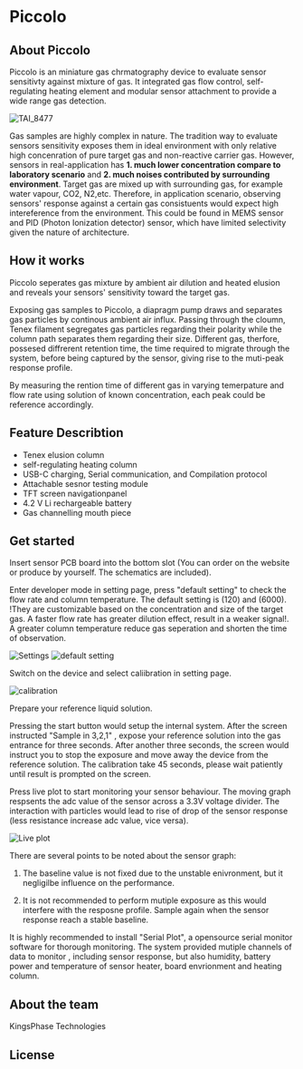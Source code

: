 # Piccolo
## About Piccolo
Piccolo is an miniature gas chrmatography device to evaluate sensor sensitivty against mixture of gas. It integrated gas flow control, self-regulating heating element and modular sensor attachment to provide a wide range gas detection. 

![TAI_8477](https://user-images.githubusercontent.com/78717679/222635831-722b8976-42af-47da-9b0c-7ac461033310.jpg)

Gas samples are highly complex in nature. The tradition way to evaluate sensors sensitivity exposes them in ideal environment with only relative high concenration of pure target gas and non-reactive carrier gas. However, sensors in real-application has **1. much lower concentration compare to laboratory scenario** and **2. much noises contributed by surrounding environment**. Target gas are mixed up with surrounding gas, for example water vapour, CO2, N2,etc. Therefore, in application scenario, observing sensors' response against a certain gas consistuents would expect high intereference from the environment. This could be found in MEMS sensor and PID (Photon Ionization detector) sensor, which have limited selectivity given the nature of architecture. 

## How it works
Piccolo seperates gas mixture by ambient air dilution and heated elusion and reveals your sensors' sensitivity toward the target gas. 

Exposing gas samples to Piccolo, a diapragm pump draws and separates gas particles by continous ambient air influx. Passing through the cloumn, Tenex filament segregates gas particles regarding their polarity while the column path separates them regarding their size. Different gas, therfore, possesed diffrerent retention time, the time required to migrate through the system, before being captured by the sensor, giving rise to the muti-peak response profile. 

By measuring the rention time of different gas in varying temerpature and flow rate using solution of known concentration, each peak could be reference accordingly. 

## Feature Describtion
- Tenex elusion column 
- self-regulating heating column 
- USB-C charging, Serial communication, and Compilation protocol 
- Attachable sesnor testing module 
- TFT screen navigationpanel
- 4.2 V Li rechargeable battery
- Gas channelling mouth piece

## Get started
Insert sensor PCB board into the bottom slot (You can order on the website or produce by yourself. The schematics are included).

Enter developer mode in setting page, press "default setting" to check the flow rate and column temperature. The default setting is (120) and (6000). !They are customizable based on the concentration and size of the target gas. A faster flow rate has greater dilution effect, result in a weaker signal!. A greater column temperature reduce gas seperation and shorten the time of observation. 

![Settings](https://user-images.githubusercontent.com/78717679/223623694-25d4c44a-1d6f-4687-bf49-55f7ef92d335.jpg)
![default setting](https://user-images.githubusercontent.com/78717679/223623646-0b8d332c-53ab-4d40-9056-9b5e2709b582.jpg)

Switch on the device and select caliibration in setting page. 

![calibration](https://user-images.githubusercontent.com/78717679/223623664-d43c9aa0-7ff5-499a-855d-edf785c04802.jpg)

Prepare your reference liquid solution. 

Pressing the start button would setup the internal system. After the screen instructed "Sample in 3,2,1" , expose your reference solution into the gas entrance for three seconds. After another three seconds, the screen would instruct you to stop the exposure and move away the device from the reference solution.
The calibration take 45 seconds, please wait patiently until result is prompted on the screen.

Press live plot to start monitoring your sensor behaviour. The moving graph respsents the adc value of the sensor across a 3.3V voltage divider. The interaction with particles would lead to rise of drop of the sensor response (less resistance increase adc value, vice versa). 

![Live plot](https://user-images.githubusercontent.com/78717679/223623717-679ed078-0bf3-4168-afa9-610c760599b1.jpg)

There are several points to be noted about the sensor graph:

1. The baseline value is not fixed due to the unstable enivronment, but it negligilbe influence on the performance. 

2. It is not recommended to perform mutiple exposure as this would interfere with the resposne profile. Sample again when the sensor response reach a stable baseline.
    
It is highly recommended to install "Serial Plot", a opensource serial monitor software for thorough monitoring. The system provided mutiple channels of data to monitor , including sensor response, but also humidity, battery power and temperature of sensor heater, board envrionment and heating column.
 

## About the team
KingsPhase Technologies 

## License

